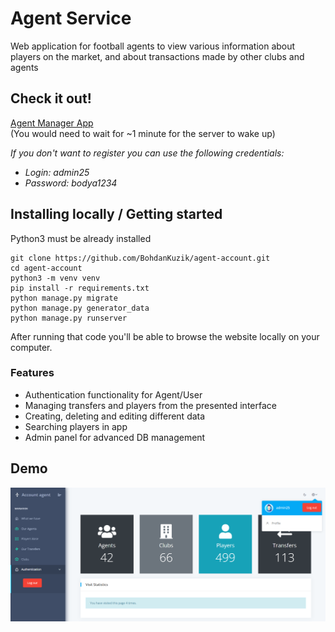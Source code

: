 # Agent Service

Web application for football agents to view various information about players on the market, and about transactions made by other clubs and agents

## Check it out!

[Agent Manager App]()
<br>
(You would need to wait for ~1 minute for the server to wake up)

<i>If you don't want to register you can use the following credentials:</i>

* <i>Login: admin25</i>
* <i>Password: bodya1234</i>

## Installing locally / Getting started

Python3 must be already installed

```shell
git clone https://github.com/BohdanKuzik/agent-account.git
cd agent-account
python3 -m venv venv
pip install -r requirements.txt
python manage.py migrate
python manage.py generator_data
python manage.py runserver
```

After running that code you'll be able to browse the website locally on your computer.

### Features

* Authentication functionality for Agent/User
* Managing transfers and players from the presented interface
* Creating, deleting and editing different data
* Searching players in app
* Admin panel for advanced DB management

## Demo
![Website Interface](demo.png)
